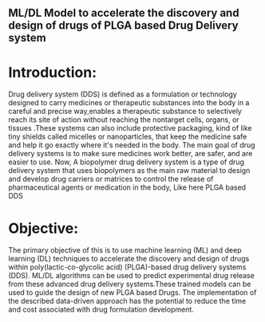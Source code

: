 ## ML/DL Model to accelerate the discovery and design of drugs of PLGA based Drug Delivery system
# Introduction:
Drug delivery system (DDS) is defined as a formulation or technology designed to
carry medicines or therapeutic substances into the body in a careful and
precise way,enables a therapeutic substance to selectively reach its site of action without reaching the nontarget cells, organs, or tissues
.These systems can also include protective packaging, kind of like tiny shields called micelles
or nanoparticles, that keep the medicine safe and help it go exactly where it's
needed in the body. The main goal of drug delivery systems is to make sure medicines work better,
are safer, and are easier to use. 
Now, A biopolymer drug delivery system is a type of drug delivery system that uses
biopolymers as the main raw material to design and develop drug carriers or
matrices to control the release of pharmaceutical agents or medication in the
body, Like here PLGA based DDS

# Objective: 
The primary objective of this is to use machine learning (ML) and deep learning (DL) techniques to accelerate the discovery and design of drugs within poly(lactic-co-glycolic acid) (PLGA)-based drug delivery systems (DDS). ML/DL algorithms can be used to predict experimental drug release from these advanced drug delivery systems.These trained models can be used to guide the design of new PLGA based Drugs. The implementation of the described data-driven approach has the potential to reduce the time and cost associated with drug formulation development.
 
